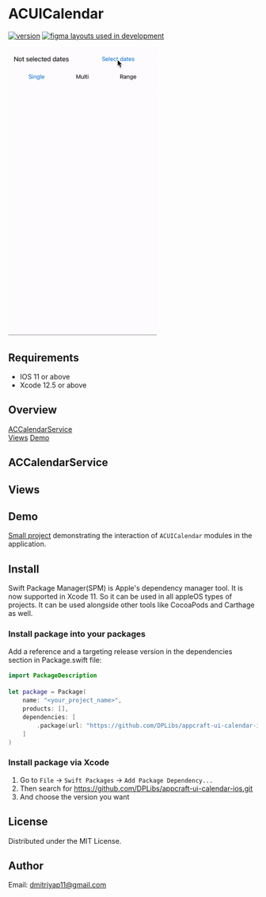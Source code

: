 # ACUICalendar

[![version](https://img.shields.io/badge/version-0.0.1-white.svg)](https://semver.org)
[![figma layouts used in development](https://img.shields.io/badge/figma-layouts_used_in_development-white.svg)](https://www.figma.com/file/Wy7oBUkLRVZI5Yw1N5mDiF/Calendar?node-id=0%3A1)

<img src="/Resources/demo.gif" width="300">

## Requirements
* IOS 11 or above
* Xcode 12.5 or above

## Overview
[ACCalendarService](#ACCalendarService)\
[Views](#Strings)
[Demo](#Demo)

## ACCalendarService

## Views

## Demo
[Small project](/Demo) demonstrating the interaction of `ACUICalendar` modules in the application.

## Install
Swift Package Manager(SPM) is Apple's dependency manager tool. It is now supported in Xcode 11. So it can be used in all appleOS types of projects. It can be used alongside other tools like CocoaPods and Carthage as well.

### Install package into your packages
Add a reference and a targeting release version in the dependencies section in Package.swift file:

```swift
import PackageDescription

let package = Package(
    name: "<your_project_name>",
    products: [],
    dependencies: [
        .package(url: "https://github.com/DPLibs/appcraft-ui-calendar-ios.git", from: "<current_version>")
    ]
)
```

### Install package via Xcode

1. Go to `File` -> `Swift Packages` -> `Add Package Dependency...`
2. Then search for <https://github.com/DPLibs/appcraft-ui-calendar-ios.git>
3. And choose the version you want

## License
Distributed under the MIT License.

## Author
Email: <dmitriyap11@gmail.com>

